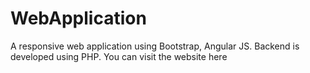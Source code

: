 # WebApplication
A responsive web application using Bootstrap, Angular JS. Backend is developed using PHP.  You can visit the website here
